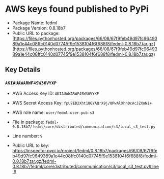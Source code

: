 # AWS keys found published to PyPi

* Package Name: fedml
* Package Version: 0.8.18b7
* Public URL to package: [https://files.pythonhosted.org/packages/66/08/67f9feb49d97fc9649389a1e44c08ffc0140d07745f9e1538104f6f688f8/fedml-0.8.18b7.tar.gz](https://files.pythonhosted.org/packages/66/08/67f9feb49d97fc9649389a1e44c08ffc0140d07745f9e1538104f6f688f8/fedml-0.8.18b7.tar.gz)

## Key Details

### `AKIAUAWARWF4SW36VYXP`

* AWS Access Key ID: `AKIAUAWARWF4SW36VYXP`
* AWS Secret Access Key: `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` 
* AWS role name: `user/fedml-user-pub-s3`
* File in package: `fedml-0.8.18b7/fedml/core/distributed/communication/s3/local_s3_test.py`
* Line number: `9`

* Public URL to key: https://inspector.pypi.io/project/fedml/0.8.18b7/packages/66/08/67f9feb49d97fc9649389a1e44c08ffc0140d07745f9e1538104f6f688f8/fedml-0.8.18b7.tar.gz/fedml-0.8.18b7/fedml/core/distributed/communication/s3/local_s3_test.py#line.9


